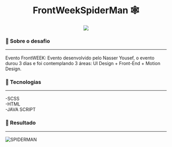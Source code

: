 <h1 align="center">FrontWeekSpiderMan 🕸 </h1>
<p align="center">
<a target="_blank" rel="noopener noreferrer" href="https://camo.githubusercontent.com/66fe19848b26f90cf13a99b798f742a9e7809b27/68747470733a2f2f696d672e736869656c64732e696f2f62616467652f746563682d66726f6e742d2d656e642d627269676874677265656e"><img src="https://camo.githubusercontent.com/66fe19848b26f90cf13a99b798f742a9e7809b27/68747470733a2f2f696d672e736869656c64732e696f2f62616467652f746563682d66726f6e742d2d656e642d627269676874677265656e" data-canonical-src="https://img.shields.io/badge/tech-front--end-brightgreen" style="max-width:100%;"></a>


### 🧐 Sobre o desafio <hr>
<p>Evento FrontWEEK: Evento desenvolvido pelo Nasser Yousef, o evento durou 3 dias e foi contemplando 3 áreas: UI Design + Front-End + Motion Design.</p>

### 🚨 Tecnologias <hr>

-SCSS <br>
-HTML <br>
-JAVA SCRIPT <br>

### 🎉 Resultado <hr>

<img alt="SPIDERMAN" src="https://magicmockups.com/media/screen/guest/02/7d9792d0744e4c13b4cf50d9d2afde07_15_1600.jpg">
